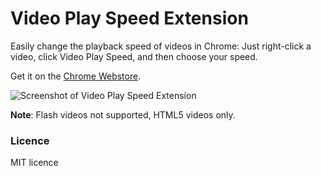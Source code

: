 # Video Play Speed Extension

Easily change the playback speed of videos in Chrome: Just right-click a video, click Video Play Speed, and then choose your speed.

Get it on the [Chrome Webstore](https://chrome.google.com/webstore/detail/video-play-speed/lciiobdgpdlmfjnahgcdmgebmpfkphpb).

![Screenshot of Video Play Speed Extension](http://i.imgur.com/0p4UWCC.png)

**Note**: Flash videos not supported, HTML5 videos only.

### Licence
MIT licence
